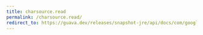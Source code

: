 ```yaml
---
title: charsource.read
permalink: /charsource.read/
redirect_to: https://guava.dev/releases/snapshot-jre/api/docs/com/google/common/io/CharSource.html#read--
---
```


